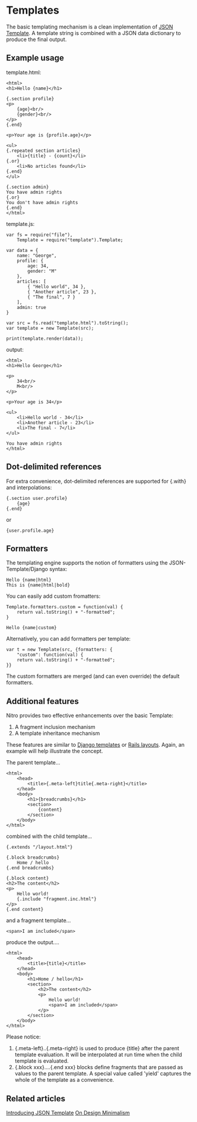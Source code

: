 Templates
=========

The basic templating mechanism is a clean implementation of [JSON Template](http://json-template.googlecode.com/svn/trunk/doc). A template string is combined with a JSON data dictionary to produce the final output.

Example usage
-------------

template.html:

    <html>
    <h1>Hello {name}</h1>

    {.section profile}
    <p>
        {age}<br/>
        {gender}<br/>
    </p>
    {.end}

    <p>Your age is {profile.age}</p>
        
    <ul>
    {.repeated section articles}
        <li>{title} - {count}</li>
    {.or}
        <li>No articles found</li>    
    {.end}
    </ul>
    
    {.section admin}
    You have admin rights
    {.or}
    You don't have admin rights
    {.end}
    </html>

template.js:

    var fs = require("file"),
        Template = require("template").Template;

    var data = {
        name: "George",
        profile: {
            age: 34,
            gender: "M"
        },
        articles: [
            { "Hello world", 34 },
            { "Another article", 23 },
            { "The final", 7 }
        ],
        admin: true
    }

    var src = fs.read("template.html").toString();
    var template = new Template(src);

    print(template.render(data));

output:

    <html>
    <h1>Hello George</h1>

    <p>
        34<br/>
        M<br/>
    </p>

    <p>Your age is 34</p>
        
    <ul>
        <li>Hello world - 34</li>
        <li>Another article - 23</li>
        <li>The final - 7</li>
    </ul>

    You have admin rights
    </html>


Dot-delimited references
------------------------

For extra convenience, dot-delimited references are supported for {.with} and interpolations:

    {.section user.profile}
        {age}
    {.end}

or

    {user.profile.age}


Formatters
----------

The templating engine supports the notion of formatters using the JSON-Template/Django syntax:

    Hello {name|html}
    This is {name|html|bold}

You can easily add custom fromatters:

    Template.formatters.custom = function(val) {
        return val.toString() + "-formatted";
    }

    Hello {name|custom}
    
Alternatively, you can add formatters per template:

    var t = new Template(src, {formatters: {
        "custom": function(val) {
        return val.toString() + "-formatted";
    }} 
    
The custom formatters are merged (and can even override) the default formatters.       


Additional features
-------------------

Nitro provides two effective enhancements over the basic Template:

1. A fragment inclusion mechanism
2. A template inheritance mechanism

These features are similar to [Django templates](http://docs.djangoproject.com/en/dev/topics/templates/) or [Rails layouts](http://guides.rubyonrails.org/layouts_and_rendering.html). Again, an example will help illustrate the concept.

The parent template...

    <html>
        <head>
            <title>{.meta-left}title{.meta-right}</title>
        </head>
        <body>
            <h1>{breadcrumbs}</h1>
            <section>
                {content}
            </section>
        </body>
    </html>

combined with the child template...

    {.extends "/layout.html"}

    {.block breadcrumbs}
        Home / hello
    {.end breadcrumbs}

    {.block content}
    <h2>The content</h2>
    <p>
        Hello world!
        {.include "fragment.inc.html"}
    </p>
    {.end content}

and a fragment template...

    <span>I am included</span>

produce the output....

    <html>
        <head>
            <title>{title}</title>
        </head>
        <body>
            <h1>Home / hello</h1>
            <section>
                <h2>The content</h2>
                <p>
                    Hello world!
                    <span>I am included</span>
                </p>
            </section>
        </body>
    </html>

Please notice:

1. {.meta-left}..{.meta-right} is used to produce {title} after the parent template evaluation. It will be interpolated at run time when the child template is evaluated.
2. {.block xxx}....{.end xxx} blocks define fragments that are passed as values to the parent template. A special value called 'yield' captures the whole of the template as a convenience.


Related articles
----------------

[Introducing JSON Template](http://json-template.googlecode.com/svn/trunk/doc/Introducing-JSON-Template.html)
[On Design Minimalism](http://json-template.googlecode.com/svn/trunk/doc/On-Design-Minimalism.html)

